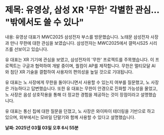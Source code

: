 # **제목: 유영상, 삼성 XR '무한' 각별한 관심… "밖에서도 쓸 수 있나"**

  내용: 유영상 대표가 MWC2025 삼성전자 부스를 방문했습니다. 노태문 삼성전자 사장과 만나 무한에 대한 관심을 보였습니다. 삼성전자는 MWC2025에서 갤럭시S25 시리즈를 선보이고 있습니다.

유 대표는 XR 기기에 관심을 보였고, 삼성전자의 '무한' 프로젝트를 주목했습니다. 이 프로젝트는 구글과 협력하여 개발 중이며, 퀄컴이 AP를 제작합니다. 무한은 멀티모달 AI와 첨단 XR 기술을 결합하여 사용자의 편의성을 높일 것으로 기대됩니다.

유 대표는 노 사장에게 무한을 돌아다니면서 사용할 수 있는지 여부를 질문했고, 노 사장은 가능하다고 답변했습니다. 또한 유 대표는 무한이 안경으로 진화할 가능성을 물었고, 노 사장은 음성 상호작용을 통해 더 정교한 경험을 제공하는 것이 장점이라고 설명했습니다.

유 대표는 통신 칩에 대한 질문을 던졌고, 노 사장은 와이파이 테더링을 기반으로 하고 있으며, 외부에서는 모바일 단말기와 함께 사용할 수 있다고 설명했습니다.

  **날짜: 2025년 03월 03일 오후 6시 55분**
